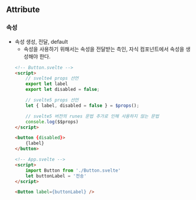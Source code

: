 ## Attribute
### 속성
- 속성 생성, 전달, default
    - 속성을 사용하기 위해서는 속성을 전달받는 측인, 자식 컴포넌트에서 속성을 생성해야 한다.
    ```html
    <!-- Button.svelte -->
    <script>
        // svelte4 props 선언
        export let label
        export let disabled = false;

        // svelte5 props 선언
        let { label, disabled = false } = $props();

        // svelte5 버전의 runes 문법 추가로 인해 사용하지 않는 문법
        console.log($$props)
    </script>

    <button {disabled}>
        {label}
    </button>

    <!-- App.svelte -->
    <script>
        import Button from './Button.svelte'
        let buttonLabel = '전송'
    </script>

    <Button label={buttonLabel} />
    ```
